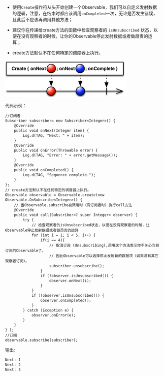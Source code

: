 - 使用`Create`操作符从头开始创建一个Observable，我们可以自定义发射数据的逻辑，注意，在结束时都应该调用`onCompleted`一次，无论是否发生错误，且此后不应该再调用其他方法；

- 建议你在传递给create方法的函数中检查观察者的 `isUnsubscribed` 状态，以便在没有观察者的时候，让你的Observable停止发射数据或者做昂贵的运算；

- create方法默认不在任何特定的调度器上执行。

![create](create01.jpg)

代码示例：

```
//订阅者
Subscriber subscriber= new Subscriber<Integer>() {
    @Override
    public void onNext(Integer item) {
        Log.d(TAG, "Next: " + item);
    }
    @Override
    public void onError(Throwable error) {
        Log.d(TAG, "Error: " + error.getMessage());
    }
    @Override
    public void onCompleted() {
        Log.d(TAG, "Sequence complete.");
    }
};
// create方法默认不在任何特定的调度器上执行。
Observable observable = Observable.create(new Observable.OnSubscribe<Integer>() {
    // 当Observable.subscribe被调用时（有订阅者时）执行call方法
    @Override
    public void call(Subscriber<? super Integer> observer) {
        try {
            // 检查观察者的isUnsubscribed状态，以便在没有观察者的时候，让Observable停止发射数据或者做昂贵的运算
            for (int i = 1; i < 5; i++) {
                if(i == 4){
                    // 取消订阅 (Unsubscribing),调用这个方法表示你不关心当前订阅的Observable了，
                    // 因此Observable可以选择停止发射新的数据项（如果没有其它观察者订阅）。
                    subscriber.unsubscribe();
                }
                if (!observer.isUnsubscribed()) {
                    observer.onNext(i);
                }
            }
            if (!observer.isUnsubscribed()) {
                observer.onCompleted();
            }
        } catch (Exception e) {
            observer.onError(e);
        }
    }
} );
//订阅
observable.subscribe(subscriber);
```

输出:

```
Next: 1
Next: 2
Next: 3
```